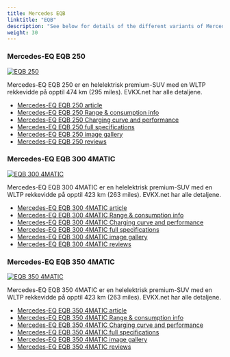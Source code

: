 ```yaml
---
title: Mercedes EQB
linktitle: "EQB"
description: "See below for details of the different variants of Mercedes EQB"
weight: 30
---
```

### Mercedes-EQ EQB 250

<a href="/models/mercedes/eqb/eqb_250/"><img src="https://media.evkx.net/multimedia/models/mercedes/eqb/eqb_250/main_1_st.jpg" class="img-fluid" alt="EQB 250" ></a>

Mercedes-EQ EQB 250 er en helelektrisk premium-SUV med en WLTP rekkevidde på opptil 474 km (295 miles). EVKX.net har alle detaljene. 

- [Mercedes-EQ EQB 250 article](/models/mercedes/eqb/eqb_250/)
- [Mercedes-EQ EQB 250 Range & consumption info](/models/mercedes/eqb/eqb_250/rangeandconsumption)
- [Mercedes-EQ EQB 250 Charging curve and performance](/models/mercedes/eqb/eqb_250/chargingcurve)
- [Mercedes-EQ EQB 250 full specifications](/models/mercedes/eqb/eqb_250/specifications)
- [Mercedes-EQ EQB 250 image gallery](/models/mercedes/eqb/eqb_250/gallery)
- [Mercedes-EQ EQB 250 reviews](/models/mercedes/eqb/eqb_250/reviews)

### Mercedes-EQ EQB 300 4MATIC

<a href="/models/mercedes/eqb/eqb_300_4matic/"><img src="https://media.evkx.net/multimedia/models/mercedes/eqb/eqb_300_4matic/main_1_st.jpg" class="img-fluid" alt="EQB 300 4MATIC" ></a>

Mercedes-EQ EQB 300 4MATIC er en helelektrisk premium-SUV med en WLTP rekkevidde på opptil 423 km (263 miles). EVKX.net har alle detaljene. 

- [Mercedes-EQ EQB 300 4MATIC article](/models/mercedes/eqb/eqb_300_4matic/)
- [Mercedes-EQ EQB 300 4MATIC Range & consumption info](/models/mercedes/eqb/eqb_300_4matic/rangeandconsumption)
- [Mercedes-EQ EQB 300 4MATIC Charging curve and performance](/models/mercedes/eqb/eqb_300_4matic/chargingcurve)
- [Mercedes-EQ EQB 300 4MATIC full specifications](/models/mercedes/eqb/eqb_300_4matic/specifications)
- [Mercedes-EQ EQB 300 4MATIC image gallery](/models/mercedes/eqb/eqb_300_4matic/gallery)
- [Mercedes-EQ EQB 300 4MATIC reviews](/models/mercedes/eqb/eqb_300_4matic/reviews)

### Mercedes-EQ EQB 350 4MATIC

<a href="/models/mercedes/eqb/eqb_350_4matic/"><img src="https://media.evkx.net/multimedia/models/mercedes/eqb/eqb_350_4matic/main_1_st.jpg" class="img-fluid" alt="EQB 350 4MATIC" ></a>

Mercedes-EQ EQB 350 4MATIC er en helelektrisk premium-SUV med en WLTP rekkevidde på opptil 423 km (263 miles). EVKX.net har alle detaljene. 

- [Mercedes-EQ EQB 350 4MATIC article](/models/mercedes/eqb/eqb_350_4matic/)
- [Mercedes-EQ EQB 350 4MATIC Range & consumption info](/models/mercedes/eqb/eqb_350_4matic/rangeandconsumption)
- [Mercedes-EQ EQB 350 4MATIC Charging curve and performance](/models/mercedes/eqb/eqb_350_4matic/chargingcurve)
- [Mercedes-EQ EQB 350 4MATIC full specifications](/models/mercedes/eqb/eqb_350_4matic/specifications)
- [Mercedes-EQ EQB 350 4MATIC image gallery](/models/mercedes/eqb/eqb_350_4matic/gallery)
- [Mercedes-EQ EQB 350 4MATIC reviews](/models/mercedes/eqb/eqb_350_4matic/reviews)

